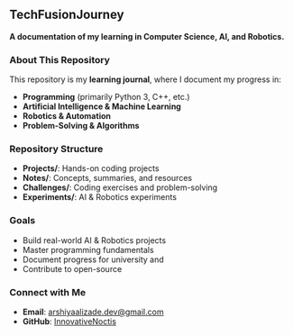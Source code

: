 ## TechFusionJourney  
**A documentation of my learning in Computer Science, AI, and Robotics.**  

### About This Repository  
This repository is my **learning journal**, where I document my progress in:  
- **Programming** (primarily Python 3, C++, etc.)  
- **Artificial Intelligence & Machine Learning**  
- **Robotics & Automation**  
- **Problem-Solving & Algorithms**  

### Repository Structure  
- **Projects/**: Hands-on coding projects  
- **Notes/**: Concepts, summaries, and resources  
- **Challenges/**: Coding exercises and problem-solving  
- **Experiments/**: AI & Robotics experiments  

### Goals  
- Build real-world AI & Robotics projects  
- Master programming fundamentals  
- Document progress for university and   
- Contribute to open-source  

### Connect with Me  
- **Email**: arshiyaalizade.dev@gmail.com  
- **GitHub**: [InnovativeNoctis](https://github.com/InnovativeNoctis)